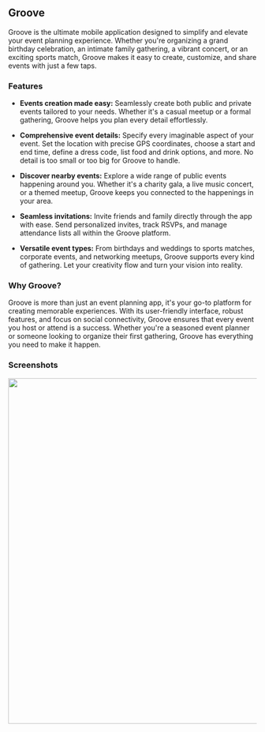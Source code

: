 ## Groove

Groove is the ultimate mobile application designed to simplify and elevate your event planning experience. Whether you're organizing a grand birthday celebration, an intimate family gathering, a vibrant concert, or an exciting sports match, Groove makes it easy to create, customize, and share events with just a few taps.

### Features

- **Events creation made easy:** Seamlessly create both public and private events tailored to your needs. Whether it's a casual meetup or a formal gathering, Groove helps you plan every detail effortlessly.

- **Comprehensive event details:** Specify every imaginable aspect of your event. Set the location with precise GPS coordinates, choose a start and end time, define a dress code, list food and drink options, and more. No detail is too small or too big for Groove to handle.

- **Discover nearby events:** Explore a wide range of public events happening around you. Whether it's a charity gala, a live music concert, or a themed meetup, Groove keeps you connected to the happenings in your area.

- **Seamless invitations:** Invite friends and family directly through the app with ease. Send personalized invites, track RSVPs, and manage attendance lists all within the Groove platform.

- **Versatile event types:** From birthdays and weddings to sports matches, corporate events, and networking meetups, Groove supports every kind of gathering. Let your creativity flow and turn your vision into reality.

### Why Groove?

Groove is more than just an event planning app, it's your go-to platform for creating memorable experiences. With its user-friendly interface, robust features, and focus on social connectivity, Groove ensures that every event you host or attend is a success. Whether you're a seasoned event planner or someone looking to organize their first gathering, Groove has everything you need to make it happen.

### Screenshots

<div align="center">
	<img src="https://github.com/user-attachments/assets/a558642f-a7e7-44ef-9f0e-818876cb50ed" height=700 width=1000 />
</div>
